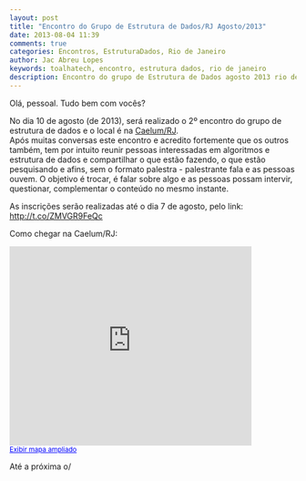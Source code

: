 ```yaml
---
layout: post
title: "Encontro do Grupo de Estrutura de Dados/RJ Agosto/2013"
date: 2013-08-04 11:39
comments: true
categories: Encontros, EstruturaDados, Rio de Janeiro
author: Jac Abreu Lopes
keywords: toalhatech, encontro, estrutura dados, rio de janeiro
description: Encontro do grupo de Estrutura de Dados agosto 2013 rio de janeiro
---
```



Olá, pessoal. Tudo bem com vocês?

No dia 10 de agosto (de 2013), será realizado o 2º encontro do grupo de estrutura de dados e o local é na [Caelum/RJ](http://www.caelum.com.br/).  
Após muitas conversas este encontro e acredito fortemente que os outros também, tem por intuito reunir pessoas interessadas em algoritmos e estrutura de dados e compartilhar o que estão fazendo,<!-- more -->  o que estão pesquisando e afins, sem o formato palestra - palestrante fala e as pessoas ouvem. O objetivo é trocar, é falar sobre algo e as pessoas possam intervir, questionar, complementar o conteúdo no mesmo instante.  

As inscrições serão realizadas até o dia 7 de agosto, pelo link: http://t.co/ZMVGR9FeQc  

Como chegar na Caelum/RJ:   
<iframe width="425" height="350" frameborder="0" scrolling="no" marginheight="0" marginwidth="0" src="https://maps.google.com.br/maps?f=q&amp;source=s_q&amp;hl=pt-BR&amp;geocode=&amp;q=R.+do+Ouvidor,+50,+Centro+Rio+De+Janeiro+20040-030&amp;aq=&amp;sll=-12.726084,-53.173828&amp;sspn=67.293442,135.263672&amp;ie=UTF8&amp;hq=&amp;hnear=R.+do+Ouvidor,+50+-+Centro,+Rio+de+Janeiro,+20040-030&amp;t=m&amp;z=14&amp;iwloc=A&amp;ll=-22.902524,-43.176075&amp;output=embed"></iframe><br /><small><a href="https://maps.google.com.br/maps?f=q&amp;source=embed&amp;hl=pt-BR&amp;geocode=&amp;q=R.+do+Ouvidor,+50,+Centro+Rio+De+Janeiro+20040-030&amp;aq=&amp;sll=-12.726084,-53.173828&amp;sspn=67.293442,135.263672&amp;ie=UTF8&amp;hq=&amp;hnear=R.+do+Ouvidor,+50+-+Centro,+Rio+de+Janeiro,+20040-030&amp;t=m&amp;z=14&amp;iwloc=A&amp;ll=-22.902524,-43.176075" style="color:#0000FF;text-align:left">Exibir mapa ampliado</a></small>  


Até a próxima o/  


